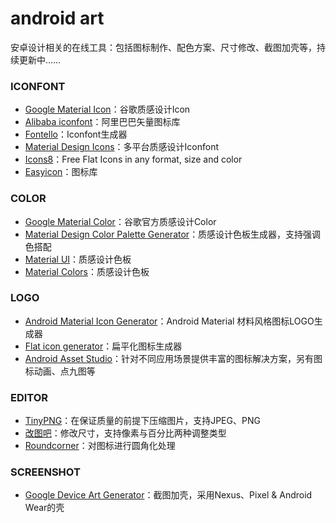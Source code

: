 # android art
安卓设计相关的在线工具：包括图标制作、配色方案、尺寸修改、截图加壳等，持续更新中……

### ICONFONT
- [Google Material Icon](https://design.google.com/icons/)：谷歌质感设计Icon
- [Alibaba iconfont](http://www.iconfont.cn/plus)：阿里巴巴矢量图标库
- [Fontello](http://fontello.com/)：Iconfont生成器
- [Material Design Icons](https://materialdesignicons.com/)：多平台质感设计Iconfont
- [Icons8](https://icons8.com/)：Free Flat Icons in any format, size and color
- [Easyicon](http://www.easyicon.net/)：图标库

### COLOR
- [Google Material Color](https://material.google.com/style/color.html)：谷歌官方质感设计Color
- [Material Design Color Palette Generator](https://www.materialpalette.com/)：质感设计色板生成器，支持强调色搭配
- [Material UI](https://www.materialui.co/colors)：质感设计色板
- [Material Colors](http://materialcolors.com/)：质感设计色板

### LOGO
- [Android Material Icon Generator](http://jaqen.me/mdpub/)：Android Material 材料风格图标LOGO生成器
- [Flat icon generator](https://flat-icon.surge.sh/)：扁平化图标生成器
- [Android Asset Studio](https://romannurik.github.io/AndroidAssetStudio/index.html)：针对不同应用场景提供丰富的图标解决方案，另有图标动画、点九图等  
### EDITOR
- [TinyPNG](https://tinypng.com/)：在保证质量的前提下压缩图片，支持JPEG、PNG
- [改图吧](http://www.gaituba.com/)：修改尺寸，支持像素与百分比两种调整类型
- [Roundcorner](http://www.atool.org/roundcorner.php)：对图标进行圆角化处理

### SCREENSHOT
- [Google Device Art Generator](https://developer.android.com/distribute/tools/promote/device-art.html)：截图加壳，采用Nexus、Pixel & Android Wear的壳

